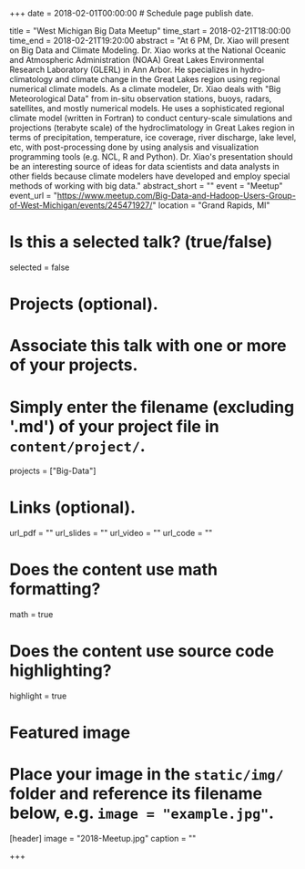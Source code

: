 +++
date = 2018-02-01T00:00:00  # Schedule page publish date.

title = "West Michigan Big Data Meetup"
time_start = 2018-02-21T18:00:00
time_end = 2018-02-21T19:20:00
abstract = "At 6 PM, Dr. Xiao will present on Big Data and Climate Modeling. Dr. Xiao works at the National Oceanic and Atmospheric Administration (NOAA) Great Lakes Environmental Research Laboratory (GLERL) in Ann Arbor. He specializes in hydro-climatology and climate change in the Great Lakes region using regional numerical climate models. As a climate modeler, Dr. Xiao deals with "Big Meteorological Data" from in-situ observation stations, buoys, radars, satellites, and mostly numerical models. He uses a sophisticated regional climate model (written in Fortran) to conduct century-scale simulations and projections (terabyte scale) of the hydroclimatology in Great Lakes region in terms of precipitation, temperature, ice coverage, river discharge, lake level, etc, with post-processing done by using analysis and visualization programming tools (e.g. NCL, R and Python). Dr. Xiao's presentation should be an interesting source of ideas for data scientists and data analysts in other fields because climate modelers have developed and employ special methods of working with big data."
abstract_short = ""
event = "Meetup"
event_url = "https://www.meetup.com/Big-Data-and-Hadoop-Users-Group-of-West-Michigan/events/245471927/"
location = "Grand Rapids, MI"

# Is this a selected talk? (true/false)
selected = false

# Projects (optional).
#   Associate this talk with one or more of your projects.
#   Simply enter the filename (excluding '.md') of your project file in `content/project/`.
projects = ["Big-Data"]

# Links (optional).
url_pdf = ""
url_slides = ""
url_video = ""
url_code = ""

# Does the content use math formatting?
math = true

# Does the content use source code highlighting?
highlight = true

# Featured image
# Place your image in the `static/img/` folder and reference its filename below, e.g. `image = "example.jpg"`.
[header]
image = "2018-Meetup.jpg"
caption = ""

+++
